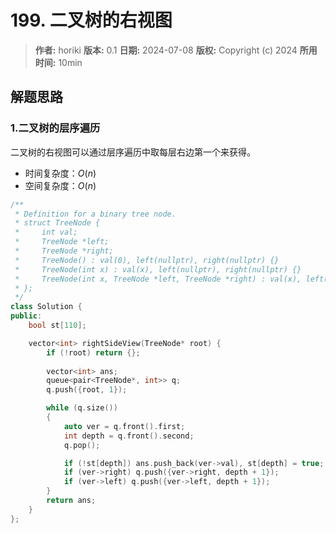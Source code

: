 # 199. 二叉树的右视图

> **作者:** horiki
> **版本:** 0.1
> **日期:** 2024-07-08
> **版权:** Copyright (c) 2024
> **所用时间:** 10min

## 解题思路
### 1.二叉树的层序遍历

二叉树的右视图可以通过层序遍历中取每层右边第一个来获得。

- 时间复杂度：$O(n)$
- 空间复杂度：$O(n)$

```C++
/**
 * Definition for a binary tree node.
 * struct TreeNode {
 *     int val;
 *     TreeNode *left;
 *     TreeNode *right;
 *     TreeNode() : val(0), left(nullptr), right(nullptr) {}
 *     TreeNode(int x) : val(x), left(nullptr), right(nullptr) {}
 *     TreeNode(int x, TreeNode *left, TreeNode *right) : val(x), left(left), right(right) {}
 * };
 */
class Solution {
public:
    bool st[110];

    vector<int> rightSideView(TreeNode* root) {
        if (!root) return {};
        
        vector<int> ans;
        queue<pair<TreeNode*, int>> q;
        q.push({root, 1});

        while (q.size())
        {
            auto ver = q.front().first;
            int depth = q.front().second;
            q.pop();

            if (!st[depth]) ans.push_back(ver->val), st[depth] = true;
            if (ver->right) q.push({ver->right, depth + 1});
            if (ver->left) q.push({ver->left, depth + 1});
        }
        return ans;
    }
};
```